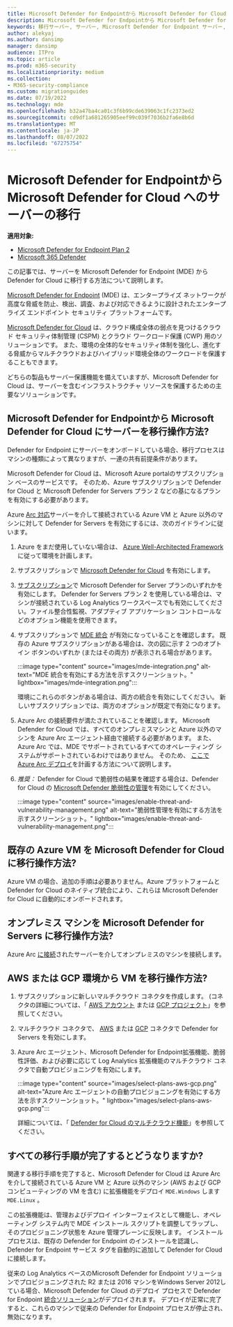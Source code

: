 ```yaml
---
title: Microsoft Defender for Endpointから Microsoft Defender for Cloud へのサーバーの移行
description: Microsoft Defender for Endpointから Microsoft Defender for Cloud にサーバーを移行する方法について説明します。
keywords: 移行サーバー, サーバー, Microsoft Defender for Endpoint サーバー, Microsoft Defender for Cloud, MDE, azure, azure cloud, CSPM, CWP, クラウド ワークロード保護, 脅威保護, 高度な脅威保護, Microsoft Azure, マルチクラウド コネクタ
author: alekyaj
ms.author: dansimp
manager: dansimp
audience: ITPro
ms.topic: article
ms.prod: m365-security
ms.localizationpriority: medium
ms.collection:
- M365-security-compliance
ms.custom: migrationguides
ms.date: 07/19/2022
ms.technology: mde
ms.openlocfilehash: b32a47ba4ca01c3f6b99cde639063c1fc2373ed2
ms.sourcegitcommit: cd9df1a681265905eef99c039f7036b2fa6e8b6d
ms.translationtype: MT
ms.contentlocale: ja-JP
ms.lasthandoff: 08/07/2022
ms.locfileid: "67275754"
---
```

# <a name="migrating-servers-from-microsoft-defender-for-endpoint-to-microsoft-defender-for-cloud"></a>Microsoft Defender for Endpointから Microsoft Defender for Cloud へのサーバーの移行

**適用対象:**

- [Microsoft Defender for Endpoint Plan 2](https://go.microsoft.com/fwlink/p/?linkid=2154037)
- [Microsoft 365 Defender](https://go.microsoft.com/fwlink/?linkid=2118804)

この記事では、サーバーを Microsoft Defender for Endpoint (MDE) から Defender for Cloud に移行する方法について説明します。

[Microsoft Defender for Endpoint](https://www.microsoft.com/security/business/endpoint-security/microsoft-defender-endpoint) (MDE) は、エンタープライズ ネットワークが高度な脅威を防止、検出、調査、および対応できるように設計されたエンタープライズ エンドポイント セキュリティ プラットフォームです。

[Microsoft Defender for Cloud](https://azure.microsoft.com/services/defender-for-cloud/) は、クラウド構成全体の弱点を見つけるクラウド セキュリティ体制管理 (CSPM) とクラウド ワークロード保護 (CWP) 用のソリューションです。 また、環境の全体的なセキュリティ体制を強化し、進化する脅威からマルチクラウドおよびハイブリッド環境全体のワークロードを保護することもできます。

どちらの製品もサーバー保護機能を備えていますが、Microsoft Defender for Cloud は、サーバーを含むインフラストラクチャ リソースを保護するための主要なソリューションです。 

## <a name="how-do-i-migrate-my-servers-from-microsoft-defender-for-endpoint-to-microsoft-defender-for-cloud"></a>Microsoft Defender for Endpointから Microsoft Defender for Cloud にサーバーを移行操作方法?

Defender for Endpoint にサーバーをオンボードしている場合、移行プロセスはマシンの種類によって異なりますが、一連の共有前提条件があります。 

Microsoft Defender for Cloud は、Microsoft Azure portalのサブスクリプション ベースのサービスです。 そのため、Azure サブスクリプションで Defender for Cloud と Microsoft Defender for Servers プラン 2 などの基になるプランを有効にする必要があります。

Azure [Arc 対応](/azure/azure-arc/servers/overview)サーバーを介して接続されている Azure VM と Azure 以外のマシンに対して Defender for Servers を有効にするには、次のガイドラインに従います。

1. Azure をまだ使用していない場合は、 [Azure Well-Architected Framework](/azure/architecture/framework/) に従って環境を計画します。

2. サブスクリプションで [Microsoft Defender for Cloud](/azure/defender-for-cloud/get-started) を有効にします。

3. [サブスクリプション](/azure/defender-for-cloud/enable-enhanced-security)で Microsoft Defender for Server プランのいずれかを有効にします。 Defender for Servers プラン 2 を使用している場合は、マシンが接続されている Log Analytics ワークスペースでも有効にしてください。ファイル整合性監視、アダプティブ アプリケーション コントロールなどのオプション機能を使用できます。

4. サブスクリプションで [MDE 統合](/azure/defender-for-cloud/integration-defender-for-endpoint?tabs=windows) が有効になっていることを確認します。 既存の Azure サブスクリプションがある場合は、次の図に示す 2 つのオプトイン ボタンのいずれか (またはその両方) が表示される場合があります。

     :::image type="content" source="images/mde-integration.png" alt-text="MDE 統合を有効にする方法を示すスクリーンショット。" lightbox="images/mde-integration.png":::

   環境にこれらのボタンがある場合は、両方の統合を有効にしてください。 新しいサブスクリプションでは、両方のオプションが既定で有効になります。

5. Azure Arc の接続要件が満たされていることを確認します。 Microsoft Defender for Cloud では、すべてのオンプレミスマシンと Azure 以外のマシンを Azure Arc エージェント経由で接続する必要があります。 また、Azure Arc では、MDE でサポートされているすべてのオペレーティング システムがサポートされているわけではありません。 そのため、 [ここで Azure Arc デプロイ](/azure/azure-arc/servers/plan-at-scale-deployment)を計画する方法について説明します。

6. *推奨：* Defender for Cloud で脆弱性の結果を確認する場合は、Defender for Cloud の [Microsoft Defender 脆弱性の管理](/azure/defender-for-cloud/enable-data-collection?tabs=autoprovision-va)を有効にしてください。

   :::image type="content" source="images/enable-threat-and-vulnerability-management.png" alt-text="脆弱性管理を有効にする方法を示すスクリーンショット。" lightbox="images/enable-threat-and-vulnerability-management.png"::: 

## <a name="how-do-i-migrate-existing-azure-vms-to-microsoft-defender-for-cloud"></a>既存の Azure VM を Microsoft Defender for Cloud に移行操作方法?

Azure VM の場合、追加の手順は必要ありません。Azure プラットフォームと Defender for Cloud のネイティブ統合により、これらは Microsoft Defender for Cloud に自動的にオンボードされます。

## <a name="how-do-i-migrate-on-premises-machines-to-microsoft-defender-for-servers"></a>オンプレミス マシンを Microsoft Defender for Servers に移行操作方法?

Azure Arc [に接続](/azure/defender-for-cloud/quickstart-onboard-machines?pivots=azure-arc)されたサーバーを介してオンプレミスのマシンを接続します。

## <a name="how-do-i-migrate-vms-from-aws-or-gcp-environments"></a>AWS または GCP 環境から VM を移行操作方法?

1. サブスクリプションに新しいマルチクラウド コネクタを作成します。 (コネクタの詳細については、「 [AWS アカウント](/azure/defender-for-cloud/quickstart-onboard-aws?pivots=env-settings) または [GCP プロジェクト](/azure/defender-for-cloud/quickstart-onboard-gcp?pivots=env-settings)」を参照してください。

2. マルチクラウド コネクタで、 [AWS](/azure/defender-for-cloud/quickstart-onboard-aws?pivots=env-settings#prerequisites) または [GCP](/azure/defender-for-cloud/quickstart-onboard-gcp?pivots=env-settings#configure-the-servers-plan) コネクタで Defender for Servers を有効にします。

3. Azure Arc エージェント、Microsoft Defender for Endpoint拡張機能、脆弱性評価、および必要に応じて Log Analytics 拡張機能のマルチクラウド コネクタで自動プロビジョニングを有効にします。

     :::image type="content" source="images/select-plans-aws-gcp.png" alt-text="Azure Arc エージェントの自動プロビジョニングを有効にする方法を示すスクリーンショット。" lightbox="images/select-plans-aws-gcp.png":::

   詳細については、「 [Defender for Cloud のマルチクラウド機能](https://aka.ms/mdcmc)」を参照してください。

## <a name="what-happens-once-all-migration-steps-are-completed"></a>すべての移行手順が完了するとどうなりますか?

関連する移行手順を完了すると、Microsoft Defender for Cloud は Azure Arc を介して接続されている Azure VM と Azure 以外のマシン (AWS および GCP コンピューティングの VM を含む) に拡張機能をデプロイ `MDE.Windows` します `MDE.Linux` 。

この拡張機能は、管理およびデプロイ インターフェイスとして機能し、オペレーティング システム内で MDE インストール スクリプトを調整してラップし、そのプロビジョニング状態を Azure 管理プレーンに反映します。 インストール プロセスは、既存の Defender for Endpoint のインストールを認識し、Defender for Endpoint サービス タグを自動的に追加して Defender for Cloud に接続します。

従来の Log Analytics ベースのMicrosoft Defender for Endpoint ソリューションでプロビジョニングされた R2 または 2016 マシンをWindows Server 2012している場合、Microsoft Defender for Cloud のデプロイ プロセスで Defender for Endpoint [統合ソリューション](configure-server-endpoints.md#new-windows-server-2012-r2-and-2016-functionality-in-the-modern-unified-solution)がデプロイされます。 デプロイが正常に完了すると、これらのマシンで従来の Defender for Endpoint プロセスが停止され、無効になります。
